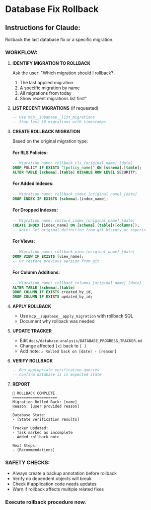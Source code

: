 # Database Fix Rollback

## Instructions for Claude:

Rollback the last database fix or a specific migration.

### WORKFLOW:

1. **IDENTIFY MIGRATION TO ROLLBACK**

   Ask the user:
   "Which migration should I rollback?
   1. The last applied migration
   2. A specific migration by name
   3. All migrations from today
   4. Show recent migrations list first"

2. **LIST RECENT MIGRATIONS** (if requested)
   ```sql
   -- Use mcp__supabase__list_migrations
   -- Show last 10 migrations with timestamps
   ```

3. **CREATE ROLLBACK MIGRATION**

   Based on the original migration type:

   #### For RLS Policies:
   ```sql
   -- Migration name: rollback_rls_[original_name]_[date]
   DROP POLICY IF EXISTS "[policy_name]" ON [schema].[table];
   ALTER TABLE [schema].[table] DISABLE ROW LEVEL SECURITY;
   ```

   #### For Added Indexes:
   ```sql
   -- Migration name: rollback_index_[original_name]_[date]
   DROP INDEX IF EXISTS [schema].[index_name];
   ```

   #### For Dropped Indexes:
   ```sql
   -- Migration name: restore_index_[original_name]_[date]
   CREATE INDEX [index_name] ON [schema].[table]([columns]);
   -- Note: Get original definition from git history or reports
   ```

   #### For Views:
   ```sql
   -- Migration name: rollback_view_[original_name]_[date]
   DROP VIEW IF EXISTS [view_name];
   -- Or restore previous version from git
   ```

   #### For Column Additions:
   ```sql
   -- Migration name: rollback_columns_[original_name]_[date]
   ALTER TABLE [schema].[table]
   DROP COLUMN IF EXISTS created_by_id,
   DROP COLUMN IF EXISTS updated_by_id;
   ```

4. **APPLY ROLLBACK**
   - Use `mcp__supabase__apply_migration` with rollback SQL
   - Document why rollback was needed

5. **UPDATE TRACKER**
   - Edit `docs/database-analysis/DATABASE_PROGRESS_TRACKER.md`
   - Change affected `[x]` back to `[ ]`
   - Add note: `⚠️ Rolled back on [date] - [reason]`

6. **VERIFY ROLLBACK**
   ```sql
   -- Run appropriate verification queries
   -- Confirm database is in expected state
   ```

7. **REPORT**
   ```
   🔄 ROLLBACK COMPLETE
   ====================
   Migration Rolled Back: [name]
   Reason: [user provided reason]

   Database State:
   - [State verification results]

   Tracker Updated:
   - Task marked as incomplete
   - Added rollback note

   Next Steps:
   - [Recommendations]
   ```

### SAFETY CHECKS:
- Always create a backup annotation before rollback
- Verify no dependent objects will break
- Check if application code needs updates
- Warn if rollback affects multiple related fixes

### Execute rollback procedure now.
